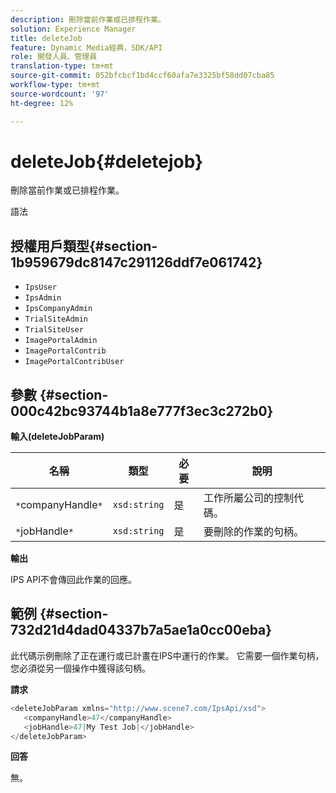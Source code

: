 ```yaml
---
description: 刪除當前作業或已排程作業。
solution: Experience Manager
title: deleteJob
feature: Dynamic Media經典，SDK/API
role: 開發人員、管理員
translation-type: tm+mt
source-git-commit: 052bfcbcf1bd4ccf60afa7e3325bf58dd07cba85
workflow-type: tm+mt
source-wordcount: '97'
ht-degree: 12%

---
```



# deleteJob{#deletejob}

刪除當前作業或已排程作業。

語法

## 授權用戶類型{#section-1b959679dc8147c291126ddf7e061742}

* `IpsUser`
* `IpsAdmin`
* `IpsCompanyAdmin`
* `TrialSiteAdmin`
* `TrialSiteUser`
* `ImagePortalAdmin`
* `ImagePortalContrib`
* `ImagePortalContribUser`

## 參數 {#section-000c42bc93744b1a8e777f3ec3c272b0}

**輸入(deleteJobParam)**

| 名稱 | 類型 | 必要 | 說明 |
|---|---|---|---|
| `*`companyHandle`*` | `xsd:string` | 是 | 工作所屬公司的控制代碼。 |
| `*`jobHandle`*` | `xsd:string` | 是 | 要刪除的作業的句柄。 |

**輸出**

IPS API不會傳回此作業的回應。

## 範例 {#section-732d21d4dad04337b7a5ae1a0cc00eba}

此代碼示例刪除了正在運行或已計畫在IPS中運行的作業。 它需要一個作業句柄，您必須從另一個操作中獲得該句柄。

**請求**

```java
<deleteJobParam xmlns="http://www.scene7.com/IpsApi/xsd">
   <companyHandle>47</companyHandle>
   <jobHandle>47|My Test Job|</jobHandle>
</deleteJobParam>
```

**回答**

無。
